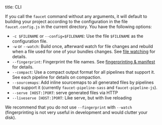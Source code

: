 title: CLI

If you call the `faucet` command without any arguments, it will default to
building your project according to the configuration in the file
`faucet.config.js` in the current directory. You have the following options:

* `-c $FILENAME` or `--config=$FILENAME`: Use the file `$FILENAME` as the
  configuration file.
* `-w` or `--watch`: Build once, afterward watch for file changes and rebuild
  when a file used for one of your bundles changes. See [file watching](/watching)
  for details.
* `--fingerprint`: Fingerprint the file names. See [fingerprinting &
  manifest](/manifest) for details.
* `--compact`: Use a compact output format for all pipelines that support it.
  See each pipeline for details on compaction.
* `--sourcemaps`: Add inline sourcemaps to all generated files by pipelines that
    support it (currently `faucet-pipeline-sass` and `faucet-pipeline-js`).
* `--serve [HOST:]PORT`: serve generated files via HTTP
* `--liveserve [HOST:]PORT`: Like serve, but with live reloading

We recommend that you do not use `--fingerprint` with `--watch` (fingerprinting
is not very useful in development and would clutter your disk).
